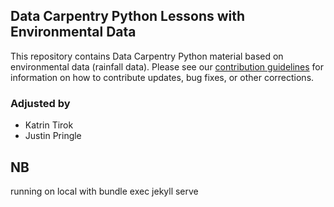 ## Data Carpentry Python Lessons with Environmental Data

This repository contains Data Carpentry Python material based on environmental
data (rainfall data). Please see our [contribution guidelines](CONTRIBUTING.md) for information
on how to contribute updates, bug fixes, or other corrections.

### Adjusted by
- Katrin Tirok
- Justin Pringle

## NB
running on local with bundle exec jekyll serve